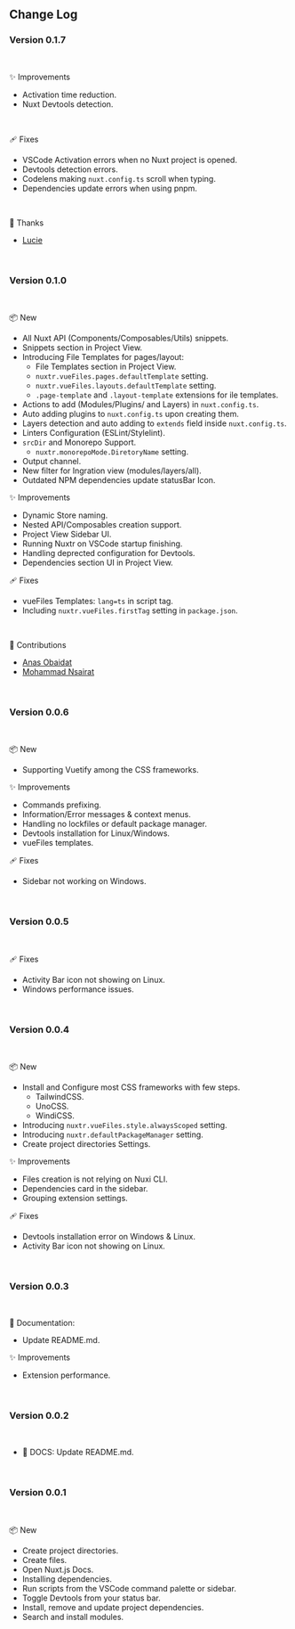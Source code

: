 ## Change Log

### Version 0.1.7
<br>

✨ Improvements

 - Activation time reduction.
 - Nuxt Devtools detection.

 <br>

🩹 Fixes

- VSCode Activation errors when no Nuxt project is opened.
- Devtools detection errors.
- Codelens making `nuxt.config.ts` scroll when typing.
- Dependencies update errors when using pnpm.

<br>

💚 Thanks

- [Lucie](https://github.com/lihbr)

<br>

### Version 0.1.0
<br>

📦 New

- All Nuxt API (Components/Composables/Utils) snippets.
- Snippets section in Project View.
- Introducing File Templates for pages/layout:
    - File Templates section in Project View.
    - `nuxtr.vueFiles.pages.defaultTemplate` setting.
    - `nuxtr.vueFiles.layouts.defaultTemplate` setting.
    - `.page-template` and `.layout-template` extensions for ile templates.
- Actions to add (Modules/Plugins/ and Layers) in `nuxt.config.ts`.
- Auto adding plugins to `nuxt.config.ts` upon creating them.
- Layers detection and auto adding to `extends` field inside `nuxt.config.ts`.
- Linters Configuration (ESLint/Stylelint).
- `srcDir` and Monorepo Support.
    - `nuxtr.monorepoMode.DiretoryName` setting.
- Output channel.
- New filter for Ingration view (modules/layers/all).
- Outdated NPM dependencies update statusBar Icon.

✨ Improvements

- Dynamic Store naming.
- Nested API/Composables creation support.
- Project View Sidebar UI.
- Running Nuxtr on VSCode startup finishing.
- Handling deprected configuration for Devtools.
- Dependencies section UI in Project View.


🩹 Fixes

- vueFiles Templates: `lang=ts` in script tag.
- Including `nuxtr.vueFiles.firstTag` setting in `package.json`.

<br>

💚 Contributions

- [Anas Obaidat](https://github.com/anasobeidat)
- [Mohammad Nsairat](https://github.com/Nsairat)

<br>

### Version 0.0.6

<br>

📦 New
- Supporting Vuetify among the CSS frameworks.

✨ Improvements

- Commands prefixing.
- Information/Error messages & context menus.
- Handling no lockfiles or default package manager.
- Devtools installation for Linux/Windows.
- vueFiles templates.

🩹 Fixes

- Sidebar not working on Windows.

<br>

### Version 0.0.5

<br>

🩹 Fixes

- Activity Bar icon not showing on Linux.
- Windows performance issues.

<br>

### Version 0.0.4

<br>

📦 New

- Install and Configure most CSS frameworks with few steps.
    - TailwindCSS.
    - UnoCSS.
    - WindiCSS.
- Introducing `nuxtr.vueFiles.style.alwaysScoped` setting.
- Introducing `nuxtr.defaultPackageManager` setting.
- Create project directories Settings.

✨ Improvements

-  Files creation is not relying on Nuxi CLI.
-  Dependencies card in the sidebar.
-  Grouping extension settings.


🩹 Fixes

-  Devtools installation error on Windows & Linux.
-  Activity Bar icon not showing on Linux.

<br>

### Version 0.0.3

<br>

📖 Documentation:

- Update README.md.

✨ Improvements

- Extension performance.

<br>


### Version 0.0.2

<br>

- 📖 DOCS: Update README.md.

<br>


### Version 0.0.1

<br>

📦 New

- Create project directories.
- Create files.
- Open Nuxt.js Docs.
- Installing dependencies.
- Run scripts from the VSCode command palette or sidebar.
- Toggle Devtools from your status bar.
- Install, remove and update project dependencies.
- Search and install modules.

<br>
